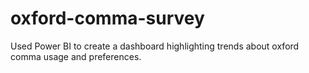 # oxford-comma-survey
Used Power BI to create a dashboard highlighting trends about oxford comma usage and preferences.
